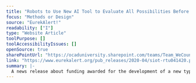 ```yaml
---
title: "Robots to Use New AI Tool to Evaluate All Possibilities Before Making Decisions"
focus: "Methods or Design"
source: "EurekAlert!"
readability: ["I"]
type: "Website Article"
toolPurpose: []
toolAccessibilityIssues: []
openSource: true
sharePointUrl: "https://ocaduniversity.sharepoint.com/teams/Team_WeCount/Shared%20Documents/Resources%20and%20Tools/Literature%20(curated)/Robots%20to%20use%20new%20AI%20tool%20to%20evaluate%20all%20possibilities%20before%20making%20decisions.pdf"
link: "https://www.eurekalert.org/pub_releases/2020-04/siot-rtu041420.php"
summary: |-
  A news release about funding awarded for the development of a new type of algorithm called distributional reinforcement learning that teaches robots to predict the many possible outcomes of their actions and how likely they are to occur.
---
```



